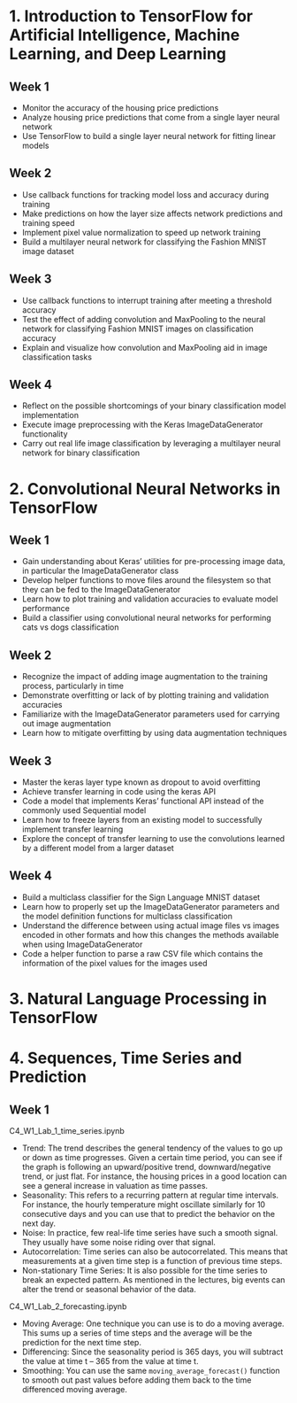 # 1. Introduction to TensorFlow for Artificial Intelligence, Machine Learning, and Deep Learning
## Week 1
- Monitor the accuracy of the housing price predictions
- Analyze housing price predictions that come from a single layer neural network
- Use TensorFlow to build a single layer neural network for fitting linear models
## Week 2
- Use callback functions for tracking model loss and accuracy during training
- Make predictions on how the layer size affects network predictions and training speed
- Implement pixel value normalization to speed up network training
- Build a multilayer neural network for classifying the Fashion MNIST image dataset
## Week 3
- Use callback functions to interrupt training after meeting a threshold accuracy
- Test the effect of adding convolution and MaxPooling to the neural network for classifying Fashion MNIST images on classification accuracy
- Explain and visualize how convolution and MaxPooling aid in image classification tasks
## Week 4
- Reflect on the possible shortcomings of your binary classification model implementation
- Execute image preprocessing with the Keras ImageDataGenerator functionality
- Carry out real life image classification by leveraging a multilayer neural network for binary classification
# 2. Convolutional Neural Networks in TensorFlow
## Week 1
- Gain understanding about Keras’ utilities for pre-processing image data, in particular the ImageDataGenerator class
- Develop helper functions to move files around the filesystem so that they can be fed to the ImageDataGenerator
- Learn how to plot training and validation accuracies to evaluate model performance
- Build a classifier using convolutional neural networks for performing cats vs dogs classification
## Week 2
- Recognize the impact of adding image augmentation to the training process, particularly in time
- Demonstrate overfitting or lack of by plotting training and validation accuracies
- Familiarize with the ImageDataGenerator parameters used for carrying out image augmentation
- Learn how to mitigate overfitting by using data augmentation techniques
## Week 3
- Master the keras layer type known as dropout to avoid overfitting
- Achieve transfer learning in code using the keras API
- Code a model that implements Keras’ functional API instead of the commonly used Sequential model
- Learn how to freeze layers from an existing model to successfully implement transfer learning
- Explore the concept of transfer learning to use the convolutions learned by a different model from a larger dataset
## Week 4
- Build a multiclass classifier for the Sign Language MNIST dataset
- Learn how to properly set up the ImageDataGenerator parameters and the model definition functions for multiclass classification
- Understand the difference between using actual image files vs images encoded in other formats and how this changes the methods available when using ImageDataGenerator
- Code a helper function to parse a raw CSV file which contains the information of the pixel values for the images used
# 3. Natural Language Processing in TensorFlow
# 4. Sequences, Time Series and Prediction
## Week 1
C4_W1_Lab_1_time_series.ipynb
- Trend: The trend describes the general tendency of the values to go up or down as time progresses. 
Given a certain time period, you can see if the graph is following an upward/positive trend, downward/negative trend, or just flat. 
For instance, the housing prices in a good location can see a general increase in valuation as time passes.
- Seasonality: This refers to a recurring pattern at regular time intervals. 
For instance, the hourly temperature might oscillate similarly for 10 consecutive days and 
you can use that to predict the behavior on the next day.
- Noise: In practice, few real-life time series have such a smooth signal. They usually have some noise riding over that signal. 
- Autocorrelation: Time series can also be autocorrelated. This means that measurements at a given time step is a function of previous time steps.
- Non-stationary Time Series: It is also possible for the time series to break an expected pattern. 
As mentioned in the lectures, big events can alter the trend or seasonal behavior of the data. 

C4_W1_Lab_2_forecasting.ipynb
- Moving Average: One technique you can use is to do a moving average. 
This sums up a series of time steps and the average will be the prediction for the next time step. 
- Differencing: Since the seasonality period is 365 days, you will subtract the value at time t – 365 from the value at time t. 
- Smoothing: You can use the same ```moving_average_forecast()``` function to smooth out past values before adding them back to the time differenced moving average.

